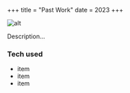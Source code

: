 +++
title = "Past Work"
date = 2023
+++

![alt](//via.placeholder.com/640x150)

Description...

### Tech used
* item
* item
* item
